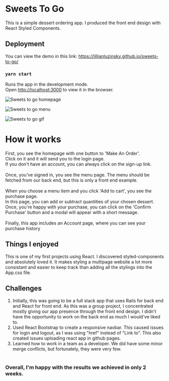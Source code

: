 # Sweets To Go
This is a simple dessert ordering app. 
I produced the front end design with React Styled Components.

## Deployment
You can view the demo in this link:
https://lillianluzinsky.github.io/sweets-to-go/

### `yarn start`

Runs the app in the development mode.<br />
Open [http://localhost:3000](http://localhost:3000) to view it in the browser.

![Sweets to go homepage](https://lillianluzinsky.github.io/website/images/Sweets/Home.png)

![Sweets to go menu](https://lillianluzinsky.github.io/website/images/Sweets/Menu.png)

![Sweets to go gif](https://lillianluzinsky.github.io/website/images/Sweets/Sweets.gif)

# How it works
First, you see the homepage with one button to 'Make An Order'.<br>
Click on it and it will send you to the login page. <br>
If you don't have an account, you can always click on the sign-up link.<br>
<br>
Once, you've signed in, you see the menu page. The menu should be fetched 
from our back end, but this is only a front end example.<br>
<br>
When you choose a menu item and you click 'Add to cart', you see the purchase page.<br>
In this page, you can add or subtract quantities of your chosen dessert. 
Once, you're happy with your purchase, you can click on the 'Confirm Purchase'
button and a modal will appear with a short message.<br>
<br>
Finally, this app includes an Account page, where you can see your purchase history

## Things I enjoyed

This is one of my first projects using React. I discovered styled-components and 
absolutely loved it. It makes styling a multipage website a lot more consistant 
and easier to keep track than adding all the stylings into the App.css file.

## Challenges

1) Initially, this was going to be a full stack app that uses 
Rails for back end and React for front end. As this was a group project,
I concentrated mostly giving our app presence through the front end design.
I didn't have the opportunity to work on the back end as much I would've liked to.
2) Used React Bootstrap to create a responsive navbar.
This caused issues for login and logout, as I was using "href" instead of "Link to".
This also created issues uploading react app in github pages.
3) Learned how to work in a team as a developer. We did have some minor
merge conflicts, but fortunately, they were very few.
<br><br>
### Overall, I'm happy with the results we achieved in only 2 weeks.